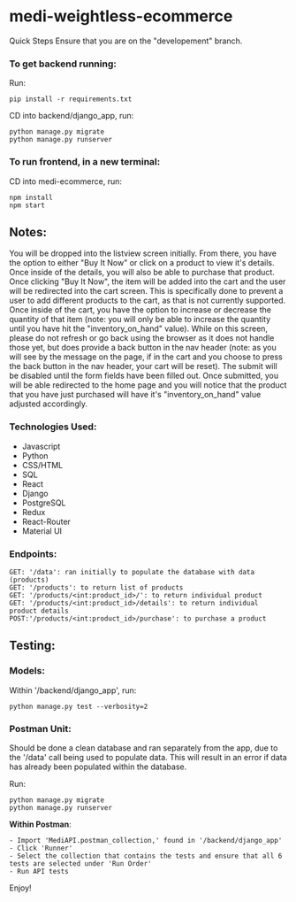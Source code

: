 # medi-weightless-ecommerce
Quick Steps Ensure that you are on the "developement" branch.

### To get backend running:
Run:
```
pip install -r requirements.txt
```
CD into backend/django_app, run:
```
python manage.py migrate
python manage.py runserver
```

### To run frontend, in a new terminal:
CD into medi-ecommerce, run:
```
npm install
npm start
```

## Notes:
You will be dropped into the listview screen initially. From there, you have the option to either "Buy It Now" or click on a product to view it's details. Once inside of the details, you will also be able to purchase that product. Once clicking "Buy It Now", the item will be added into the cart and the user will be redirected into the cart screen. This is specifically done to prevent a user to add different products to the cart, as that is not currently supported. Once inside of the cart, you have the option to increase or decrease the quantity of that item (note: you will only be able to increase the quantity until you have hit the "inventory_on_hand" value). While on this screen, please do not refresh or go back using the browser as it does not handle those yet, but does provide a back button in the nav header (note: as you will see by the message on the page, if in the cart and you choose to press the back button in the nav header, your cart will be reset). The submit will be disabled until the form fields have been filled out. Once submitted, you will be able redirected to the home page and you will notice that the product that you have just purchased will have it's "inventory_on_hand" value adjusted accordingly.

### Technologies Used:
- Javascript
- Python
- CSS/HTML
- SQL
- React
- Django
- PostgreSQL
- Redux
- React-Router
- Material UI

### Endpoints:
```
GET: '/data': ran initially to populate the database with data (products)
GET: '/products': to return list of products
GET: '/products/<int:product_id>/': to return individual product 
GET: '/products/<int:product_id>/details': to return individual product details
POST:'/products/<int:product_id>/purchase': to purchase a product 
```

## Testing:

### Models:
Within '/backend/django_app', run:
```
python manage.py test --verbosity=2
```

### Postman Unit: 
Should be done a clean database and ran separately from the app, due to the '/data' call being used to populate data. This will result in an error if data has already been populated within the database.

Run:
```
python manage.py migrate
python manage.py runserver
```

**Within Postman**: 
```
- Import 'MediAPI.postman_collection,' found in '/backend/django_app'
- Click 'Runner' 
- Select the collection that contains the tests and ensure that all 6 tests are selected under 'Run Order'
- Run API tests

```

Enjoy!
